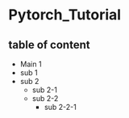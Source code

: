 # Pytorch_Tutorial

## table of content

- Main 1
 - sub 1
 - sub 2
   - sub 2-1
   - sub 2-2
     - sub 2-2-1

